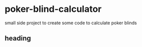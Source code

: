 # poker-blind-calculator
small side project to create some code to calculate poker blinds

## heading
